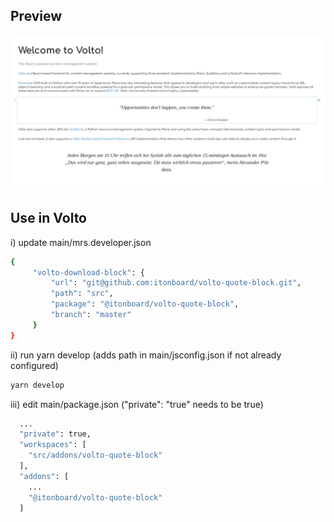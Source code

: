 ## Preview
![alt text](docs/preview.png)

## Use in Volto

i) update main/mrs.developer.json
```bash
{
     "volto-download-block": {
         "url": "git@github.com:itonboard/volto-quote-block.git",
         "path": "src",
         "package": "@itonboard/volto-quote-block",
         "branch": "master"
     }
}
```

ii) run yarn develop (adds path in main/jsconfig.json if not already configured)
```bash
yarn develop
```
iii) edit main/package.json ("private": "true" needs to be true)
```bash
  ...
  "private": true,
  "workspaces": [
    "src/addons/volto-quote-block"
  ],
  "addons": [
    ...
    "@itonboard/volto-quote-block"
  ]
```

